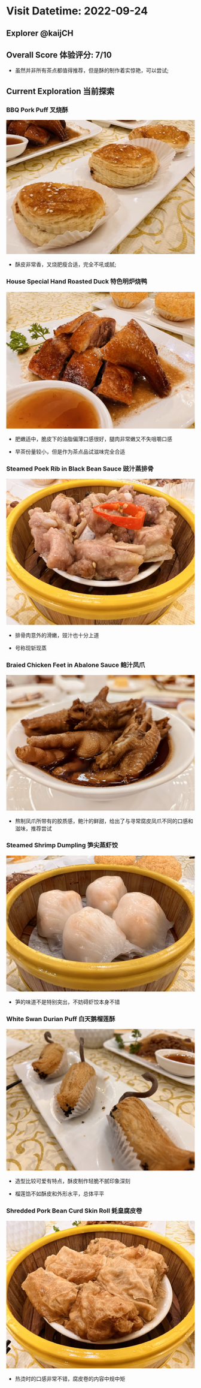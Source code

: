 # Visit Datetime: 2022-09-24

## Explorer @kaijCH

## Overall Score 体验评分: 7/10

- 虽然并非所有茶点都值得推荐，但是酥的制作着实惊艳，可以尝试;

## Current Exploration 当前探索

### BBQ Pork Puff 叉烧酥

![BBQ Pork Puff](Pix2022Sep24th/bbq_pork_puff.jpeg)

- 酥皮非常香，叉烧肥瘦合适，完全不吼或腻;

### House Special Hand Roasted Duck 特色明炉烧鸭

![House Special Hand Roasted Duck](Pix2022Sep24th/house_special_hand_roasted_duck.jpeg)

- 肥嫩适中，脆皮下的油脂偏薄口感很好，腿肉非常嫩又不失咀嚼口感

- 早茶份量较小，但是作为茶点品试滋味完全合适

### Steamed Poek Rib in Black Bean Sauce 豉汁蒸排骨

![Steamed Poek Rib in Black Bean Sauce](Pix2022Sep24th/steamed_pork_rib_in_black_bean_sauce.jpeg)

- 排骨肉意外的滑嫩，豉汁也十分上道

- 号称现斩现蒸

### Braied Chicken Feet in Abalone Sauce 鲍汁凤爪

![Braied Chicken Feet in Abalone Sauce](Pix2022Sep24th/braised_chicken_feet_in_abalone_sauce.jpeg)

- 熬制凤爪所带有的胶质感，鲍汁的鲜甜，给出了与寻常腐皮凤爪不同的口感和滋味，推荐尝试

### Steamed Shrimp Dumpling 笋尖蒸虾饺

![Steamed Shrimp Dumpling](Pix2022Sep24th/steamed_shrimp_dumpling.jpeg)

- 笋的味道不是特别突出，不妨碍虾饺本身不错

### White Swan Durian Puff 白天鹅榴莲酥

![White Swan Durian Puff](Pix2022Sep24th/white_swan_durian_puff.jpeg)

- 造型比较可爱有特点，酥皮制作轻脆不腻印象深刻

- 榴莲馅不如酥皮和外形水平，总体平平

### Shredded Pork Bean Curd Skin Roll 蚝皇腐皮卷

![Shredded Pork Bean Curd Skin Roll](Pix2022Sep24th/shredded_pork_bean_curd_skin_roll.jpeg)

- 热烫时的口感非常不错，腐皮卷的内容中规中矩

